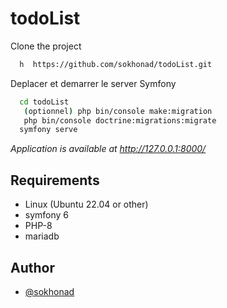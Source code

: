 # todoList

Clone the project

```bash
  h  https://github.com/sokhonad/todoList.git
```
Deplacer et demarrer le server Symfony

```bash
  cd todoList
   (optionnel) php bin/console make:migration
   php bin/console doctrine:migrations:migrate
  symfony serve
```
*Application is available at http://127.0.0.1:8000/*

## Requirements

- Linux (Ubuntu 22.04 or other)
- symfony 6
- PHP-8
- mariadb
## Author
- [@sokhonad](https://github.com/sokhonad)
